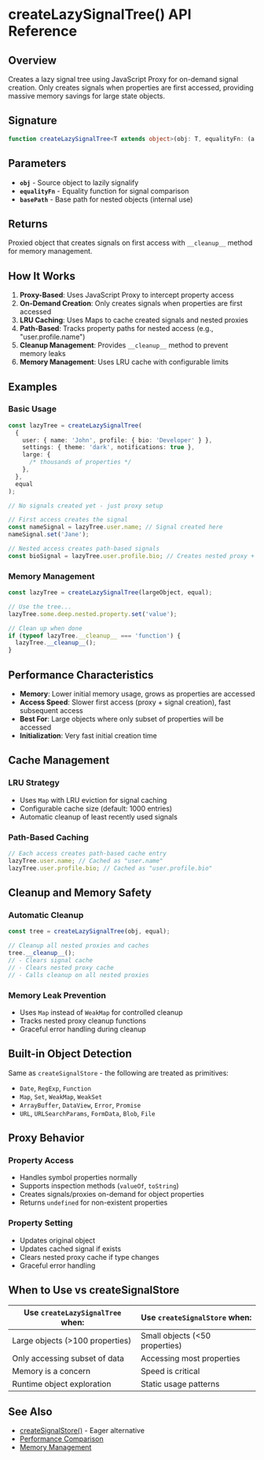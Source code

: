 # createLazySignalTree() API Reference

## Overview

Creates a lazy signal tree using JavaScript Proxy for on-demand signal creation. Only creates signals when properties are first accessed, providing massive memory savings for large state objects.

## Signature

```typescript
function createLazySignalTree<T extends object>(obj: T, equalityFn: (a: unknown, b: unknown) => boolean, basePath?: string): DeepSignalify<T>;
```

## Parameters

- **`obj`** - Source object to lazily signalify
- **`equalityFn`** - Equality function for signal comparison
- **`basePath`** - Base path for nested objects (internal use)

## Returns

Proxied object that creates signals on first access with `__cleanup__` method for memory management.

## How It Works

1. **Proxy-Based**: Uses JavaScript Proxy to intercept property access
2. **On-Demand Creation**: Only creates signals when properties are first accessed
3. **LRU Caching**: Uses Maps to cache created signals and nested proxies
4. **Path-Based**: Tracks property paths for nested access (e.g., "user.profile.name")
5. **Cleanup Management**: Provides `__cleanup__` method to prevent memory leaks
6. **Memory Management**: Uses LRU cache with configurable limits

## Examples

### Basic Usage

```typescript
const lazyTree = createLazySignalTree(
  {
    user: { name: 'John', profile: { bio: 'Developer' } },
    settings: { theme: 'dark', notifications: true },
    large: {
      /* thousands of properties */
    },
  },
  equal
);

// No signals created yet - just proxy setup

// First access creates the signal
const nameSignal = lazyTree.user.name; // Signal created here
nameSignal.set('Jane');

// Nested access creates path-based signals
const bioSignal = lazyTree.user.profile.bio; // Creates nested proxy + signal
```

### Memory Management

```typescript
const lazyTree = createLazySignalTree(largeObject, equal);

// Use the tree...
lazyTree.some.deep.nested.property.set('value');

// Clean up when done
if (typeof lazyTree.__cleanup__ === 'function') {
  lazyTree.__cleanup__();
}
```

## Performance Characteristics

- **Memory**: Lower initial memory usage, grows as properties are accessed
- **Access Speed**: Slower first access (proxy + signal creation), fast subsequent access
- **Best For**: Large objects where only subset of properties will be accessed
- **Initialization**: Very fast initial creation time

## Cache Management

### LRU Strategy

- Uses `Map` with LRU eviction for signal caching
- Configurable cache size (default: 1000 entries)
- Automatic cleanup of least recently used signals

### Path-Based Caching

```typescript
// Each access creates path-based cache entry
lazyTree.user.name; // Cached as "user.name"
lazyTree.user.profile.bio; // Cached as "user.profile.bio"
```

## Cleanup and Memory Safety

### Automatic Cleanup

```typescript
const tree = createLazySignalTree(obj, equal);

// Cleanup all nested proxies and caches
tree.__cleanup__();
// - Clears signal cache
// - Clears nested proxy cache
// - Calls cleanup on all nested proxies
```

### Memory Leak Prevention

- Uses `Map` instead of `WeakMap` for controlled cleanup
- Tracks nested proxy cleanup functions
- Graceful error handling during cleanup

## Built-in Object Detection

Same as `createSignalStore` - the following are treated as primitives:

- `Date`, `RegExp`, `Function`
- `Map`, `Set`, `WeakMap`, `WeakSet`
- `ArrayBuffer`, `DataView`, `Error`, `Promise`
- `URL`, `URLSearchParams`, `FormData`, `Blob`, `File`

## Proxy Behavior

### Property Access

- Handles symbol properties normally
- Supports inspection methods (`valueOf`, `toString`)
- Creates signals/proxies on-demand for object properties
- Returns `undefined` for non-existent properties

### Property Setting

- Updates original object
- Updates cached signal if exists
- Clears nested proxy cache if type changes
- Graceful error handling

## When to Use vs createSignalStore

| Use `createLazySignalTree` when: | Use `createSignalStore` when:  |
| -------------------------------- | ------------------------------ |
| Large objects (>100 properties)  | Small objects (<50 properties) |
| Only accessing subset of data    | Accessing most properties      |
| Memory is a concern              | Speed is critical              |
| Runtime object exploration       | Static usage patterns          |

## See Also

- [createSignalStore()](./create-signal-store.md) - Eager alternative
- [Performance Comparison](../performance.md#eager-vs-lazy)
- [Memory Management](../core-concepts.md#memory-management)
